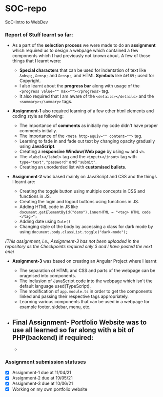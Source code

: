 # SOC-repo
SoC-Intro to WebDev
### Report of Stuff learnt so far:

- As a part of the **selection process** we were made to do an **assignment** which required us to design a webpage which contained a few components which I had previously not known about. A few of those things that I learnt were:
  -  **Special characters** that can be used for indentation of text like `&nbsp;`, `&emsp;` and `&ensp;`, and HTML **Symbols** like `&#169;` used for Copyright.
  -  I also learnt about the **progress bar** along with usage of the `<progress value="" max=""></progress>` tag. 
  -  It also required that I am aware of the `<details></details>` and the `<summary></summary>` tags.

- **Assignment-1** also required learning of a few other html elements and coding style as following:
  - The importance of **comments** as initially my code didn't have proper comments initially.
  - The importance of the `<meta http-equiv="" content="">` tag. 
  - Learning to fade in and fade out text by changing opacity gradually using **JavaScript**.
  - Creating a **responsive Window/Web page** by using `vw` and `vh`. 
  - The `<label></label>` tag and the `<input></input>` tag with `type="text"`, `"password"` and `"submit"`.
  - Creating an unorderded list with **customised bullets**.

- **Assignment-2** was based mainly on JavaScript and CSS and the things I learnt are:
  - Creating the toggle button using multiple concepts in CSS and functions in JS.
  - Creating the login and logout buttons using functions in JS.
  - Adding HTML code in JS like `document.getElementById("demo").innerHTML = "<tag> HTML code </tag>";`
  - Adding date using `Date()`
  - Changing style of the body by accessing a class for dark mode by using `document.body.classList.toggle("dark-mode");`

/*This assignment, i.e., Assignment-3 has not been uploaded in the repository as the Checkpoints required only 3 and I have posted the next one*/
- **Assignment-3** was based on creating an Angular Project where I learnt: 
  - The separation of HTML and CSS and parts of the webpage can be oragnised into components.
  - The inclusion of JavaScript code into the webpage which isn't the default language used(TypeScript).
  - The modification of `app.module.ts` in order to get the components linked and passing their respective tags appropriately. 
  - Learning various components that can be used in a webpage for example footer, sidebar, menu, etc.

- **Final Assignment- Portfolio Website** was to use all learned so far along with a bit of PHP(backend) if required:
  - 
  - 
  
### Assignment submission statuses
- [x] Assignment-1 due at 11/04/21
- [x] Assignment-2 due at 19/05/21
- [x] Assignment-3 due at 10/06/21
- [x] Working on my own portfolio website  
